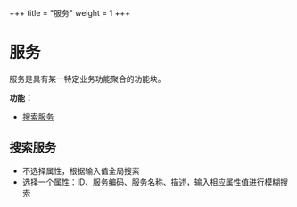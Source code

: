 +++
title = "服务"
weight = 1
+++

# 服务

服务是具有某一特定业务功能聚合的功能块。

**功能：**

- [搜索服务](#1)


<h2 id="1">搜索服务</h2>

- 不选择属性，根据输入值全局搜索
- 选择一个属性：ID、服务编码、服务名称、描述，输入相应属性值进行模糊搜索
